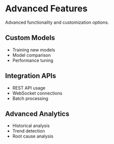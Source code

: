 # Advanced Features

Advanced functionality and customization options.

## Custom Models
- Training new models
- Model comparison
- Performance tuning

## Integration APIs
- REST API usage
- WebSocket connections
- Batch processing

## Advanced Analytics
- Historical analysis
- Trend detection
- Root cause analysis
